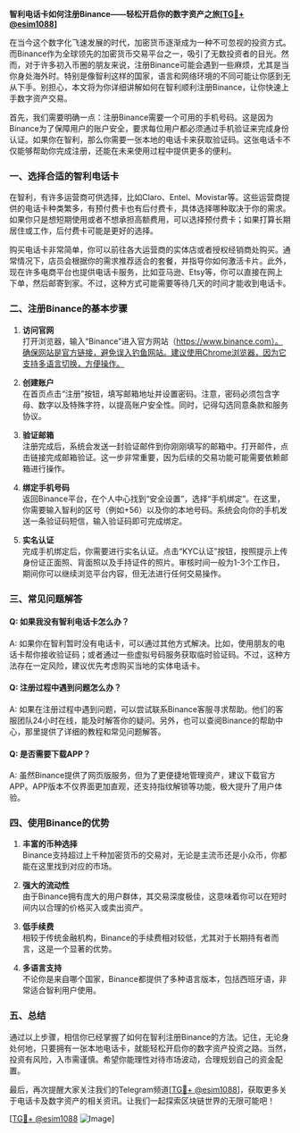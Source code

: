**智利电话卡如何注册Binance——轻松开启你的数字资产之旅[[TG💪+ @esim1088](https://t.me/s/esim1088)]**

在当今这个数字化飞速发展的时代，加密货币逐渐成为一种不可忽视的投资方式。而Binance作为全球领先的加密货币交易平台之一，吸引了无数投资者的目光。然而，对于许多初入币圈的朋友来说，注册Binance可能会遇到一些麻烦，尤其是当你身处海外时。特别是像智利这样的国家，语言和网络环境的不同可能让你感到无从下手。别担心，本文将为你详细讲解如何在智利顺利注册Binance，让你快速上手数字资产交易。

首先，我们需要明确一点：注册Binance需要一个可用的手机号码。这是因为Binance为了保障用户的账户安全，要求每位用户都必须通过手机验证来完成身份认证。如果你在智利，那么你需要一张本地的电话卡来获取验证码。这张电话卡不仅能够帮助你完成注册，还能在未来使用过程中提供更多的便利。

### **一、选择合适的智利电话卡**

在智利，有许多运营商可供选择，比如Claro、Entel、Movistar等。这些运营商提供的电话卡种类繁多，有预付费卡也有后付费卡，具体选择哪种取决于你的需求。如果你只是想短期使用或者不想承担高额费用，可以选择预付费卡；如果打算长期居住或工作，后付费卡可能是更好的选择。

购买电话卡非常简单，你可以前往各大运营商的实体店或者授权经销商处购买。通常情况下，店员会根据你的需求推荐适合的套餐，并指导你如何激活卡片。此外，现在许多电商平台也提供电话卡服务，比如亚马逊、Etsy等，你可以直接在网上下单，然后邮寄到家。不过，这种方式可能需要等待几天的时间才能收到电话卡。

### **二、注册Binance的基本步骤**

1. **访问官网**  
   打开浏览器，输入“Binance”进入官方网站（https://www.binance.com）。确保网站是官方链接，避免误入钓鱼网站。建议使用Chrome浏览器，因为它支持多语言切换，方便操作。

2. **创建账户**  
   在首页点击“注册”按钮，填写邮箱地址并设置密码。注意，密码必须包含字母、数字以及特殊字符，以提高账户安全性。同时，记得勾选同意条款和服务协议。

3. **验证邮箱**  
   注册完成后，系统会发送一封验证邮件到你刚刚填写的邮箱中。打开邮件，点击链接完成邮箱验证。这一步非常重要，因为后续的交易功能可能需要依赖邮箱进行操作。

4. **绑定手机号码**  
   返回Binance平台，在个人中心找到“安全设置”，选择“手机绑定”。在这里，你需要输入智利的区号（例如+56）以及你的本地号码。系统会向你的手机发送一条验证码短信，输入验证码即可完成绑定。

5. **实名认证**  
   完成手机绑定后，你需要进行实名认证。点击“KYC认证”按钮，按照提示上传身份证正面照、背面照以及手持证件的照片。审核时间一般为1-3个工作日，期间你可以继续浏览平台内容，但无法进行任何交易操作。

### **三、常见问题解答**

#### Q: 如果我没有智利电话卡怎么办？
A: 如果你在智利暂时没有电话卡，可以通过其他方式解决。比如，使用朋友的电话卡帮你接收验证码；或者通过一些虚拟号码服务获取临时验证码。不过，这种方法存在一定风险，建议优先考虑购买当地的实体电话卡。

#### Q: 注册过程中遇到问题怎么办？
A: 如果在注册过程中遇到问题，可以尝试联系Binance客服寻求帮助。他们的客服团队24小时在线，能及时解答你的疑问。另外，也可以查阅Binance的帮助中心，那里提供了详细的教程和常见问题解答。

#### Q: 是否需要下载APP？
A: 虽然Binance提供了网页版服务，但为了更便捷地管理资产，建议下载官方APP。APP版本不仅界面更加直观，还支持指纹解锁等功能，极大提升了用户体验。

### **四、使用Binance的优势**

1. **丰富的币种选择**  
   Binance支持超过上千种加密货币的交易对，无论是主流币还是小众币，你都能在这里找到对应的市场。

2. **强大的流动性**  
   由于Binance拥有庞大的用户群体，其交易深度极佳，这意味着你可以在短时间内以合理的价格买入或卖出资产。

3. **低手续费**  
   相较于传统金融机构，Binance的手续费相对较低，尤其对于长期持有者而言，这是一个显著的优势。

4. **多语言支持**  
   不论你是来自哪个国家，Binance都提供了多种语言版本，包括西班牙语，非常适合智利用户使用。

### **五、总结**

通过以上步骤，相信你已经掌握了如何在智利注册Binance的方法。记住，无论身处何地，只要拥有一张本地电话卡，就能轻松开启你的数字资产投资之路。当然，投资有风险，入市需谨慎。希望你能理性对待市场波动，合理规划自己的资金配置。

最后，再次提醒大家关注我们的Telegram频道[[TG💪+ @esim1088](https://t.me/s/esim1088)]，获取更多关于电话卡及数字资产的相关资讯。让我们一起探索区块链世界的无限可能吧！

[[TG💪+ @esim1088](https://t.me/s/esim1088) ![Image](https://i.postimg.cc/4NQfJmqS/Snipaste-2025-05-13-00-14-12.png)]